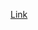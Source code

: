 [Link](https://www.figma.com/board/HQ1d0OD6IuZb3c65uFnJPs/Untitled?node-id=0%3A1&t=WjLWoA1OL68HIEwG-1)